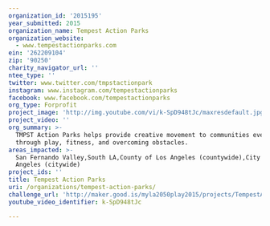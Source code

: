 ```yaml
---
organization_id: '2015195'
year_submitted: 2015
organization_name: Tempest Action Parks
organization_website:
  - www.tempestactionparks.com
ein: '262209104'
zip: '90250'
charity_navigator_url: ''
ntee_type: ''
twitter: www.twitter.com/tmpstactionpark
instagram: www.instagram.com/tempestactionparks
facebook: www.facebook.com/tempestactionparks
org_type: Forprofit
project_image: 'http://img.youtube.com/vi/k-SpD948tJc/maxresdefault.jpg'
project_video: ''
org_summary: >-
  TMPST Action Parks helps provide creative movement to communities everywhere
  through play, fitness, and overcoming obstacles.
areas_impacted: >-
  San Fernando Valley,South LA,County of Los Angeles (countywide),City of Los
  Angeles (citywide)
project_ids: ''
title: Tempest Action Parks
uri: /organizations/tempest-action-parks/
challenge_url: 'http://maker.good.is/myla2050play2015/projects/TempestActionParks.html'
youtube_video_identifier: k-SpD948tJc

---
```

